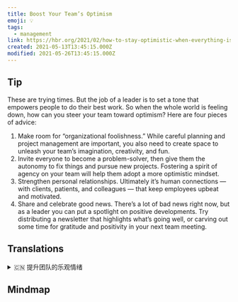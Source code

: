 ```yaml
---
title: Boost Your Team’s Optimism
emoji: 💡
tags:
  - management
link: https://hbr.org/2021/02/how-to-stay-optimistic-when-everything-is-awful?utm_medium=email&utm_source=newsletter_daily&utm_campaign=mtod_notactsubs
created: 2021-05-13T13:45:15.000Z
modified: 2021-05-26T13:45:15.000Z
---
```


## Tip

These are trying times. But the job of a leader is to set a tone that empowers people to do their best work. So when the whole world is feeling down, how can you steer your team toward optimism? Here are four pieces of advice:

1. Make room for “organizational foolishness.” While careful planning and project management are important, you also need to create space to unleash your team’s imagination, creativity, and fun.
2. Invite everyone to become a problem-solver, then give them the autonomy to fix things and pursue new projects. Fostering a spirit of agency on your team will help them adopt a more optimistic mindset.
3. Strengthen personal relationships. Ultimately it’s human connections — with clients, patients, and colleagues — that keep employees upbeat and motivated.
4. Share and celebrate good news. There’s a lot of bad news right now, but as a leader you can put a spotlight on positive developments. Try distributing a newsletter that highlights what’s going well, or carving out some time for gratitude and positivity in your next team meeting.

## Translations

<details>
  <summary>🇨🇳 提升团队的乐观情绪</summary>

现在是困难时期。但领导的工作就是定好基调，让员工把工作做好。因此，当全世界都感到沮丧时，你如何引导你的团队走向乐观?以下是四条建议:

1. 为“组织上的愚蠢”余留空间。虽然周密规划和项目管理非常重要，但你也需要创造空间来释放团队的想象力、创造力和乐趣。

2. 请每一个人都成为问题的解决者，然后自主解决问题并开展新项目。 培养团队中的代理精神会帮助他们采取更加乐观的心态。

3. 增进人际关系。归根结底，是人与人之间的关系，即与客户、病人和同事之间的关系，使员工保持乐观和动力。

4. 分享和庆祝好消息。目前坏消息很多，但作为一个领导者，你应该关注积极的发展。试着发布一份简报，强调那些进展顺利的事情，或者在下次小组会议上留一些时间来表达感激和积极的态度。

</details>

## Mindmap

![]()
